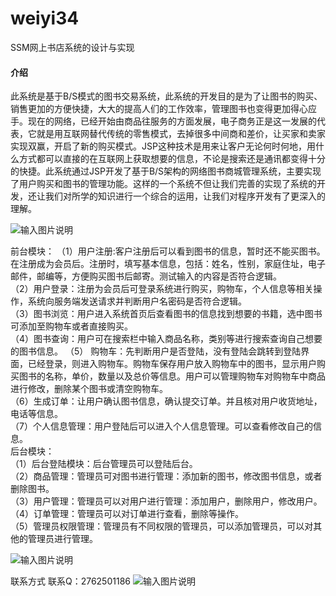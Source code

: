 # weiyi34
SSM网上书店系统的设计与实现

#### 介绍
此系统是基于B/S模式的图书交易系统，此系统的开发目的是为了让图书的购买、销售更加的方便快捷，大大的提高人们的工作效率，管理图书也变得更加得心应手。现在的网络，已经开始由商品往服务的方面发展，电子商务正是这一发展的代表，它就是用互联网替代传统的零售模式，去掉很多中间商和差价，让买家和卖家实现双赢，开启了新的购买模式。JSP这种技术是用来让客户无论何时何地，用什么方式都可以直接的在互联网上获取想要的信息，不论是搜索还是通讯都变得十分的快捷。此系统通过JSP开发了基于B/S架构的网络图书商城管理系统，主要实现了用户购买和图书的管理功能。这样的一个系统不但让我们完善的实现了系统的开发，还让我们对所学的知识进行一个综合的运用，让我们对程序开发有了更深入的理解。

![输入图片说明](https://images.gitee.com/uploads/images/2020/1128/201343_bf8a13fa_4865385.png "屏幕截图.png")

前台模块：
（1）用户注册:客户注册后可以看到图书的信息，暂时还不能买图书。在注册成为会员后。注册时，填写基本信息，包括：姓名，性别，家庭住址，电子邮件，邮编等，方便购买图书后邮寄。测试输入的内容是否符合逻辑。  
（2）用户登录：注册为会员后可登录系统进行购买，购物车，个人信息等相关操作，系统向服务端发送请求并判断用户名密码是否符合逻辑。  
（3）图书浏览：用户进入系统首页后查看图书的信息找到想要的书籍，选中图书可添加至购物车或者直接购买。  
（4）图书查询：用户可在搜索栏中输入商品名称，类别等进行搜索查询自己想要的图书信息。 
（5） 购物车：先判断用户是否登陆，没有登陆会跳转到登陆界面，已经登录，则进入购物车。购物车保存用户放入购物车中的图书，显示用户购买图书的名称，单价，数量以及总价等信息。用户可以管理购物车对购物车中商品进行修改，删除某个图书或清空购物车。  
（6）生成订单：让用户确认图书信息，确认提交订单。并且核对用户收货地址，电话等信息。  
（7）个人信息管理：用户登陆后可以进入个人信息管理。可以查看修改自己的信息。  
    后台模块：     
（1）后台登陆模块：后台管理员可以登陆后台。  
    （2）商品管理：管理员可对图书进行管理：添加新的图书，修改图书信息，或者删除图书。  
    （3）用户管理：管理员可以对用户进行管理：添加用户，删除用户，修改用户。
    （4）订单管理：管理员可以对订单进行查看，删除等操作。  
    （5）管理员权限管理：管理员有不同权限的管理员，可以添加管理员，可以对其他的管理员进行管理。  

![输入图片说明](https://images.gitee.com/uploads/images/2020/1128/201417_1ac57d45_4865385.png "屏幕截图.png")

联系方式
联系Q：2762501186
![输入图片说明](https://images.gitee.com/uploads/images/2020/1119/003728_cd598bb9_4865385.jpeg "微信.jpg")
